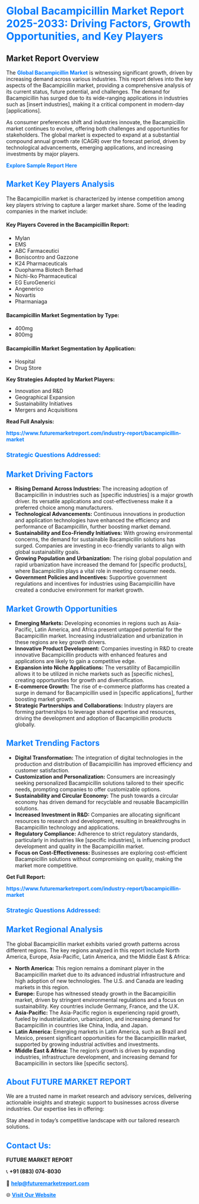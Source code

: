 <h1 style="color: #007BFF;">Global Bacampicillin Market Report 2025-2033: Driving Factors, Growth Opportunities, and Key Players</h1>

<section id="overview">
<h2>Market Report Overview</h2>
<p>The <a href="https://www.futuremarketreport.com/industry-report/bacampicillin-market" style="color: #007BFF; text-decoration: none;"><strong>Global Bacampicillin Market</strong></a> is witnessing significant growth, driven by increasing demand across various industries. This report delves into the key aspects of the Bacampicillin market, providing a comprehensive analysis of its current status, future potential, and challenges. The demand for Bacampicillin has surged due to its wide-ranging applications in industries such as [insert industries], making it a critical component in modern-day [applications].</p>
<p>As consumer preferences shift and industries innovate, the Bacampicillin market continues to evolve, offering both challenges and opportunities for stakeholders. The global market is expected to expand at a substantial compound annual growth rate (CAGR) over the forecast period, driven by technological advancements, emerging applications, and increasing investments by major players.</p>
</section>

<section id="overview">
<p><a href="https://www.futuremarketreport.com/request-sample/reportId=77847" style="color: #007BFF; text-decoration: none;"><strong>Explore Sample Report Here</strong></a></p>
</section>

<section id="key-players">
<h2 style="color: #007BFF;">Market Key Players Analysis</h2>
<p>The Bacampicillin market is characterized by intense competition among key players striving to capture a larger market share. Some of the leading companies in the market include:</p>
<h4>Key Players Covered in the Bacampicillin Report:</h4>
<ul><li>Mylan</li><li>EMS</li><li>ABC Farmaceutici</li><li>Boniscontro and Gazzone</li><li>K24 Pharmaceuticals</li><li>Duopharma Biotech Berhad</li><li>Nichi-Iko Pharmaceutical</li><li>EG EuroGenerici</li><li>Angenerico</li><li>Novartis</li><li>Pharmaniaga</li></ul>
<h4>Bacampicillin Market Segmentation by Type:</h4>
<ul><li>400mg</li><li>800mg</li></ul>

<h4>Bacampicillin Market Segmentation by Application:</h4>
<ul><li>Hospital</li><li>Drug Store</li></ul>
<p><strong>Key Strategies Adopted by Market Players:</strong></p>
<ul>
<li>Innovation and R&D</li>
<li>Geographical Expansion</li>
<li>Sustainability Initiatives</li>
<li>Mergers and Acquisitions</li>
</ul>
</section>

<section>
<p><strong>Read Full Analysis: </strong></p><a href="https://www.futuremarketreport.com/industry-report/bacampicillin-market" style="color: #007BFF; text-decoration: none;"><strong>https://www.futuremarketreport.com/industry-report/bacampicillin-market</strong></a>
<h3 style="color: #007BFF;">Strategic Questions Addressed:</h3>
</section>

<section id="driving-factors">
<h2 style="color: #007BFF;">Market Driving Factors</h2>
<ul>
<li><strong>Rising Demand Across Industries:</strong> The increasing adoption of Bacampicillin in industries such as [specific industries] is a major growth driver. Its versatile applications and cost-effectiveness make it a preferred choice among manufacturers.</li>
<li><strong>Technological Advancements:</strong> Continuous innovations in production and application technologies have enhanced the efficiency and performance of Bacampicillin, further boosting market demand.</li>
<li><strong>Sustainability and Eco-Friendly Initiatives:</strong> With growing environmental concerns, the demand for sustainable Bacampicillin solutions has surged. Companies are investing in eco-friendly variants to align with global sustainability goals.</li>
<li><strong>Growing Population and Urbanization:</strong> The rising global population and rapid urbanization have increased the demand for [specific products], where Bacampicillin plays a vital role in meeting consumer needs.</li>
<li><strong>Government Policies and Incentives:</strong> Supportive government regulations and incentives for industries using Bacampicillin have created a conducive environment for market growth.</li>
</ul>
</section>

<section id="growth-opportunities">
<h2 style="color: #007BFF;">Market Growth Opportunities</h2>
<ul>
<li><strong>Emerging Markets:</strong> Developing economies in regions such as Asia-Pacific, Latin America, and Africa present untapped potential for the Bacampicillin market. Increasing industrialization and urbanization in these regions are key growth drivers.</li>
<li><strong>Innovative Product Development:</strong> Companies investing in R&D to create innovative Bacampicillin products with enhanced features and applications are likely to gain a competitive edge.</li>
<li><strong>Expansion into Niche Applications:</strong> The versatility of Bacampicillin allows it to be utilized in niche markets such as [specific niches], creating opportunities for growth and diversification.</li>
<li><strong>E-commerce Growth:</strong> The rise of e-commerce platforms has created a surge in demand for Bacampicillin used in [specific applications], further boosting market growth.</li>
<li><strong>Strategic Partnerships and Collaborations:</strong> Industry players are forming partnerships to leverage shared expertise and resources, driving the development and adoption of Bacampicillin products globally.</li>
</ul>
</section>

<section id="trending-factors">
<h2 style="color: #007BFF;">Market Trending Factors</h2>
<ul>
<li><strong>Digital Transformation:</strong> The integration of digital technologies in the production and distribution of Bacampicillin has improved efficiency and customer satisfaction.</li>
<li><strong>Customization and Personalization:</strong> Consumers are increasingly seeking personalized Bacampicillin solutions tailored to their specific needs, prompting companies to offer customizable options.</li>
<li><strong>Sustainability and Circular Economy:</strong> The push towards a circular economy has driven demand for recyclable and reusable Bacampicillin solutions.</li>
<li><strong>Increased Investment in R&D:</strong> Companies are allocating significant resources to research and development, resulting in breakthroughs in Bacampicillin technology and applications.</li>
<li><strong>Regulatory Compliance:</strong> Adherence to strict regulatory standards, particularly in industries like [specific industries], is influencing product development and quality in the Bacampicillin market.</li>
<li><strong>Focus on Cost-Effectiveness:</strong> Businesses are exploring cost-efficient Bacampicillin solutions without compromising on quality, making the market more competitive.</li>
</ul>
</section>

<section>
<p><strong>Get Full Report: </strong></p><a href="https://www.futuremarketreport.com/industry-report/bacampicillin-market" style="color: #007BFF; text-decoration: none;"><strong>https://www.futuremarketreport.com/industry-report/bacampicillin-market</strong></a>
<h3 style="color: #007BFF;">Strategic Questions Addressed:</h3>
</section>


<section id="regional-analysis">
<h2 style="color: #007BFF;">Market Regional Analysis</h2>
<p>The global Bacampicillin market exhibits varied growth patterns across different regions. The key regions analyzed in this report include North America, Europe, Asia-Pacific, Latin America, and the Middle East & Africa:</p>
<ul>
<li><strong>North America:</strong> This region remains a dominant player in the Bacampicillin market due to its advanced industrial infrastructure and high adoption of new technologies. The U.S. and Canada are leading markets in this region.</li>
<li><strong>Europe:</strong> Europe has witnessed steady growth in the Bacampicillin market, driven by stringent environmental regulations and a focus on sustainability. Key countries include Germany, France, and the U.K.</li>
<li><strong>Asia-Pacific:</strong> The Asia-Pacific region is experiencing rapid growth, fueled by industrialization, urbanization, and increasing demand for Bacampicillin in countries like China, India, and Japan.</li>
<li><strong>Latin America:</strong> Emerging markets in Latin America, such as Brazil and Mexico, present significant opportunities for the Bacampicillin market, supported by growing industrial activities and investments.</li>
<li><strong>Middle East & Africa:</strong> The region’s growth is driven by expanding industries, infrastructure development, and increasing demand for Bacampicillin in sectors like [specific sectors].</li>
</ul>
</section>

<footer>
<h2 style="color: #007BFF;">About FUTURE MARKET REPORT</h2>
<p>We are a trusted name in market research and advisory services, delivering actionable insights and strategic support to businesses across diverse industries. Our expertise lies in offering:</p>

<p>Stay ahead in today’s competitive landscape with our tailored research solutions.</p>

<h2 style="color: #007BFF;">Contact Us:</h2>
<p><strong>FUTURE MARKET REPORT</strong></p>
<p>📞 <strong>+91 (883) 074-8030</strong></p>
<p>📧 <strong><a href="mailto:help@futuremarketreport.com" style="color: #007BFF;">help@futuremarketreport.com</a></strong></p>
<p>🌐 <strong><a href="https://www.futuremarketreport.com/" style="color: #007BFF;">Visit Our Website</a></strong></p>
</footer>